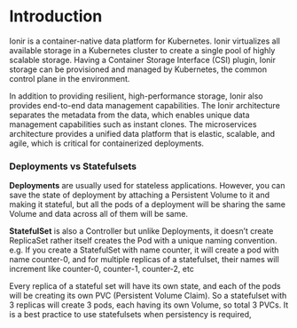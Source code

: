 # Introduction

Ionir is a container-native data platform for Kubernetes. Ionir virtualizes all available storage in a Kubernetes cluster to create a single pool of highly scalable storage. Having a Container Storage Interface (CSI) plugin, Ionir storage can be provisioned and managed by Kubernetes, the common control plane in the environment.

In addition to providing resilient, high-performance storage, Ionir also provides end-to-end data management capabilities. The Ionir architecture separates the metadata from the data, which enables unique data management capabilities such as instant clones. The microservices architecture provides a unified data platform that is elastic, scalable, and agile, which is critical for containerized deployments.

### Deployments vs Statefulsets

**Deployments** are usually used for stateless applications. However, you can save the state of deployment by attaching a Persistent Volume to it and making it stateful, but all the pods of a deployment will be sharing the same Volume and data across all of them will be same.

**StatefulSet** is also a Controller but unlike Deployments, it doesn’t create ReplicaSet rather itself creates the Pod with a unique naming convention. e.g. If you create a StatefulSet with name counter, it will create a pod with name counter-0, and for multiple replicas of a statefulset, their names will increment like counter-0, counter-1, counter-2, etc

Every replica of a stateful set will have its own state, and each of the pods will be creating its own PVC (Persistent Volume Claim). So a statefulset with 3 replicas will create 3 pods, each having its own Volume, so total 3 PVCs. It is a best practice to use statefulsets when persistency is required,
